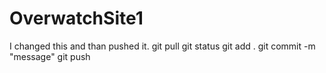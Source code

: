# OverwatchSite1

I changed this and than pushed it.
git pull
git status
git add .
git commit -m "message"
git push